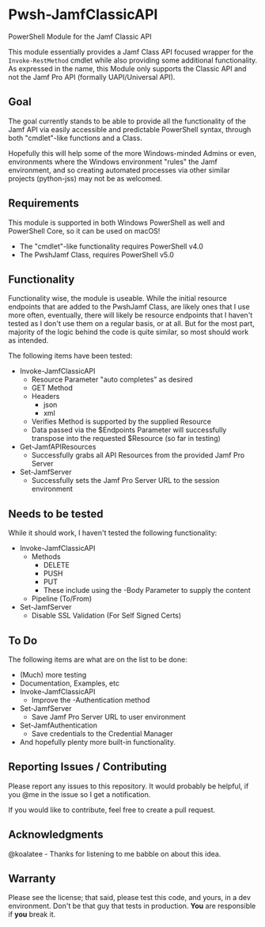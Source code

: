 Pwsh-JamfClassicAPI
======

PowerShell Module for the Jamf Classic API

This module essentially provides a Jamf Class API focused wrapper for the `Invoke-RestMethod` cmdlet while also providing some additional functionality.  As expressed in the name, this Module only supports the Classic API and not the Jamf Pro API (formally UAPI/Universal API).

## Goal ##

The goal currently stands to be able to provide all the functionality of the Jamf API via easily accessible and predictable PowerShell syntax, through both "cmdlet"-like functions and a Class. 

Hopefully this will help some of the more Windows-minded Admins or even, environments where the Windows environment "rules" the Jamf environment, and so creating automated processes via other similar projects (python-jss) may not be as welcomed.

## Requirements ##

This module is supported in both Windows PowerShell as well and PowerShell Core, so it can be used on macOS!
  * The "cmdlet"-like functionality requires PowerShell v4.0
  * The PwshJamf Class, requires PowerShell v5.0

## Functionality ##

Functionality wise, the module is useable.  While the initial resource endpoints that are added to the PwshJamf Class, are likely ones that I use more often, eventually, there will likely be resource endpoints that I haven't tested as I don't use them on a regular basis, or at all.  But for the most part, majority of the logic behind the code is quite similar, so most should work as intended.

The following items have been tested:
  * Invoke-JamfClassicAPI
    * Resource Parameter "auto completes" as desired
    * GET Method
    * Headers
      * json
      * xml
    * Verifies Method is supported by the supplied Resource
    * Data passed via the $Endpoints Parameter will successfully transpose into the requested $Resource (so far in testing)
  * Get-JamfAPIResources
    * Successfully grabs all API Resources from the provided Jamf Pro Server
  * Set-JamfServer
    * Successfully sets the Jamf Pro Server URL to the session environment

## Needs to be tested ##

While it should work, I haven't tested the following functionality:
  * Invoke-JamfClassicAPI
    * Methods
      * DELETE
      * PUSH
      * PUT
      * These include using the -Body Parameter to supply the content
    * Pipeline (To/From)
  * Set-JamfServer
    * Disable SSL Validation (For Self Signed Certs)

## To Do ##

The following items are what are on the list to be done:
  * (Much) more testing
  * Documentation, Examples, etc
  * Invoke-JamfClassicAPI
    * Improve the -Authentication method
  * Set-JamfServer
    * Save Jamf Pro Server URL to user environment
  * Set-JamfAuthentication
    * Save credentials to the Credential Manager
  * And hopefully plenty more built-in functionality.

## Reporting Issues / Contributing ##

Please report any issues to this repository.  It would probably be helpful, if you @me in the issue so I get a notification.

If you would like to contribute, feel free to create a pull request.

## Acknowledgments ##

@koalatee - Thanks for listening to me babble on about this idea.

## Warranty ##

Please see the license; that said, please test this code, and yours, in a dev environment.  Don't be that guy that tests in production.  **You** are responsible if **you** break it.